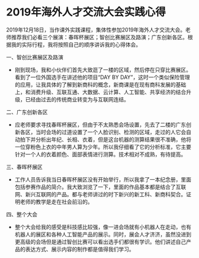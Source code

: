 # 2019年海外人才交流大会实践心得
2019年12月18日，当作课外实践课程，集体性参加2019年海外人才交流大会。老师推荐我们必看三个展演：春晖杯展区；智创比赛展区及路演；广东创新各区。根据我的实际行程，我将按照自己的顺序讲诉我的心得体会。

一、智创比赛展区及路演
- 刚到现场，我和小伙伴们首先大致逛了一楼的区域，然后停在只穿比赛展区。看到了一位外国选手在讲述他的项目“DAY BY DAY”，这时一个类似保险管理的应用，让我具体的了解到新商科的概念，新商课是在现有商科发展的基础上，和消费升级、互联互通、大数据、云计算、人工智能、共享经济的结合升级，已经由过去的传统商业转变为与互联网连结。

二、广东创新各区
- 应老师要求寻找春晖杯展区，但由于不太熟悉会场设置，先去了二楼的广东创新各区，当时会场的过道设置了一个人脸识别、检测的区域，走过的人它会自动拍下并分析出年纪、长相、衣着，但是这台机器的测算结果很不准确，他将一位穿粉色上衣的中年男人算为少年。所以我仔细看了它的分析标准，它主要针对一个人的衣着颜色、面部表情进行测算。技术相对不成熟，有待提高。

三、春晖杯展区
- 工作人员告诉我当日春晖杯展区没有开始举行，所以我拿了一本纪念册，里面包括参赛作品的简介。我大致浏览了一下，里面的作品基本都是结合了互联网、新兴互联网的产品。都与老师讲过的时下新兴的新工科、新商科契合。证明老师的教学是走在社会前沿的。

四、整个大会
- 整个大会给我的感受是科技感比较强，像一进会场就有小机器人在走动，也有机器人的展区和各种人工智能产品的展示。同时，展会人才济济，虽然没进到更高级的会场但是通过智创比赛可以看出选手们都很有学识。他们讲述自己产品的表达方式、展示内容的制作都是值得我们学习。


